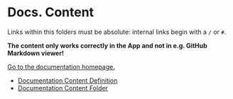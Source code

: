 # Docs. Content

Links within this folders must be absolute: internal links begin with a `/` or `#`.

**The content only works correctly in the App and not in e.g. GitHub Markdown viewer!**

[Go to the documentation homepage.](https://ui-schema.bemit.codes)

- [Documentation Content Definition](./docs.js)
- [Documentation Content Folder](./docs/)
